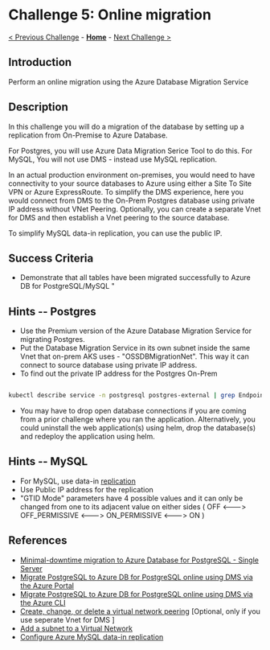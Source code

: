 # Challenge 5: Online migration

[< Previous Challenge](./04-offline-cutover-validation.md) - **[Home](../README.md)** - [Next Challenge >](./06-online-cutover-validation.md)

## Introduction

Perform an online migration using the Azure Database Migration Service

## Description
In this challenge you will do a migration of the database by setting up a replication from On-Premise to Azure Database. 

For Postgres, you will use Azure Data Migration Serice Tool to do this. 
For MySQL, You will not use DMS - instead use MySQL replication.

In an actual production environment on-premises, you would need to have connectivity to your source databases to Azure using either a Site To Site VPN or Azure ExpressRoute. To simplify the DMS experience, here you would connect from DMS to the On-Prem Postgres database using private IP address without VNet Peering. Optionally, you can create a separate Vnet for DMS and then establish a Vnet peering to the source database.

To simplify MySQL data-in replication, you can use the public IP.



## Success Criteria

* Demonstrate that all tables have been migrated successfully to Azure DB for PostgreSQL/MySQL "

## Hints -- Postgres

* Use the Premium version of the Azure Database Migration Service for migrating Postgres.
* Put the Database Migration Service in its own subnet inside the same Vnet that on-prem AKS uses - "OSSDBMigrationNet". This way it can connect to source database using private IP address.
* To find out the private IP address for the Postgres On-Prem 

```bash

kubectl describe service -n postgresql postgres-external | grep Endpoints

```

* You may have to drop open database connections if you are coming from a prior challenge where you ran the application. Alternatively, you could uninstall the web application(s) using helm, drop the database(s) and redeploy the application using helm. 

## Hints -- MySQL


* For MySQL, use data-in [replication](https://docs.microsoft.com/en-us/azure/mysql/concepts-data-in-replication)
* Use Public IP address for the replication
* "GTID Mode" parameters have 4 possible values and it can only be changed from one to its adjacent value on either sides ( OFF <---> OFF_PERMISSIVE <---> ON_PERMISSIVE
<---> ON )


## References

* [Minimal-downtime migration to Azure Database for PostgreSQL - Single Server](https://docs.microsoft.com/en-us/azure/postgresql/howto-migrate-online)
* [Migrate PostgreSQL to Azure DB for PostgreSQL online using DMS via the Azure Portal](https://docs.microsoft.com/en-us/azure/dms/tutorial-postgresql-azure-postgresql-online-portal)
* [Migrate PostgreSQL to Azure DB for PostgreSQL online using DMS via the Azure CLI](https://docs.microsoft.com/en-us/azure/dms/tutorial-postgresql-azure-postgresql-online)
* [Create, change, or delete a virtual network peering](https://docs.microsoft.com/en-us/azure/virtual-network/virtual-network-manage-peering)   [Optional, only if you use seperate Vnet for DMS ]
* [Add a subnet to a Virtual Network](https://docs.microsoft.com/en-us/azure/virtual-network/virtual-network-manage-subnet#add-a-subnet)
* [Configure Azure MySQL data-in replication](https://docs.microsoft.com/en-us/azure/mysql/howto-data-in-replication)



